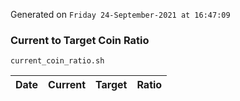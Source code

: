 Generated on `Friday 24-September-2021 at 16:47:09`

### Current to Target Coin Ratio
`current_coin_ratio.sh`

Date|Current|Target|Ratio
---|---|---|---
